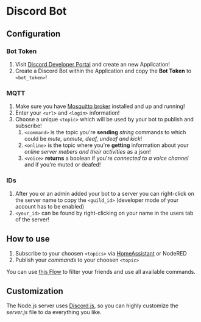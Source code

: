 # Discord Bot

## Configuration

### Bot Token

1. Visit [Discord Developer Portal](https://discord.com/developers/applications) and create an new Application!
2. Create a Discord Bot within the Application and copy the **Bot Token** to `<bot_token>`!

### MQTT

1. Make sure you have [Mosquitto broker](https://github.com/home-assistant/addons/tree/master/mosquitto) installed and up and running!
2. Enter your `<url>` and `<login>` information!
3. Choose a unique `<topic>` which will be used by your bot to publish and subscribe!
   1. `<command>` is the topic you're **sending** _string_ commands to which could be _mute, unmute, deaf, undeaf and kick_!
   2. `<online>` is the topic where you're **getting** information about your _online server mebers and their activities_ as a json!
   3. `<voice>` **returns** a boolean if you're _connected to a voice channel_ and if you're muted or deafed!

### IDs

1. After you or an admin added your bot to a server you can right-click on the server name to copy the `<guild_id>` (developer mode of your account has to be enabled)
2. `<your_id>` can be found by right-clicking on your name in the users tab of the server!

## How to use

1. Subscribe to your choosen `<topics>` via [HomeAssistant](https://www.home-assistant.io/integrations/sensor.mqtt/) or NodeRED
2. Publish your _commands_ to your choosen `<topic>`

You can use [this Flow](https://gist.github.com/kjell5317/530394d028383119e9523e777d2ac1ce) to filter your friends and use all available commands.

## Customization

The Node.js server uses [Discord.js](https://discord.js.org/#/), so you can highly customize the _server.js_ file to da everything you like.
